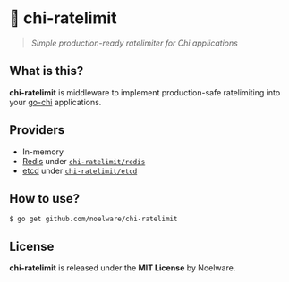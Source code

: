 # 🔬 chi-ratelimit
> *Simple production-ready ratelimiter for Chi applications*

## What is this?
**chi-ratelimit** is middleware to implement production-safe ratelimiting into your [go-chi](https://github.com/go-chi/chi) applications.

## Providers
- In-memory
- [Redis](https://redis.io) under [`chi-ratelimit/redis`](https://github.com/Noelware/chi-ratelimit-redis)
- [etcd](https://etcd.io) under [`chi-ratelimit/etcd`](https://github.com/Noelware/chi-ratelimit-etcd)

## How to use?
```shell
$ go get github.com/noelware/chi-ratelimit
```

## License
**chi-ratelimit** is released under the **MIT License** by Noelware.
